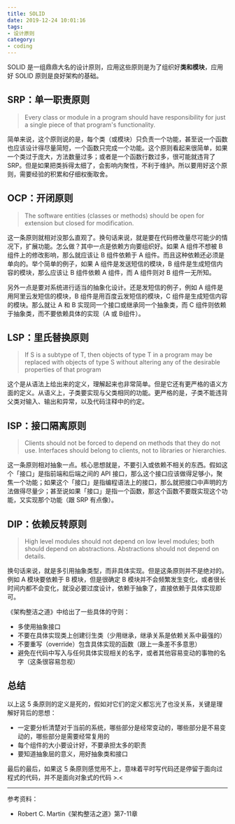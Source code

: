 ```yaml
---
title: SOLID
date: 2019-12-24 10:01:16
tags:
- 设计原则
category:
- coding
---
```


SOLID 是一组鼎鼎大名的设计原则，应用这些原则是为了组织好**类和模块**，应用好 SOLID 原则是良好架构的基础。

<!--more-->

## SRP：单一职责原则

> Every class or module in a program should have responsibility for just a single piece of that program's functionality.

简单来说，这个原则说的是，每个类（或模块）只负责一个功能，甚至说一个函数也应该设计得尽量简短，一个函数只完成一个功能。这个原则看起来很简单，如果一个类过于庞大，方法数量过多；或者是一个函数行数过多，很可能就违背了 SRP。但是如果把类拆得太细了，会影响内聚性，不利于维护。所以要用好这个原则，需要经验的积累和仔细权衡取舍。

## OCP：开闭原则

> The software entities (classes or methods) should be open for extension but closed for modification.

这一条原则就相对没那么直观了。换句话来说，就是要在代码修改量尽可能少的情况下，扩展功能。怎么做？其中一点是依赖方向要组织好。如果 A 组件不想被 B 组件上的修改影响，那么就应该让 B 组件依赖于 A 组件。而且这种依赖还必须是单向的。举个简单的例子，如果 A 组件是发送短信的模块，B 组件是生成短信内容的模块，那么应该让 B 组件依赖 A 组件，而 A 组件则对 B 组件一无所知。

另外一点是要对系统进行适当的抽象化设计。还是发短信的例子，例如 A 组件是用阿里云发短信的模块，B 组件是用百度云发短信的模块，C 组件是生成短信内容的模块。那么就让 A 和 B 实现同一个接口或继承同一个抽象类，而 C 组件则依赖于抽象类，而不要依赖具体的实现（A 或 B组件）。

## LSP：里氏替换原则

> If S is a subtype of T, then objects of type T in a program may be replaced with objects of type S without altering any of the desirable properties of that program

这个是从语法上给出来的定义，理解起来也非常简单。但是它还有更严格的语义方面的定义。从语义上，子类要实现与父类相同的功能。更严格的是，子类不能违背父类对输入、输出和异常，以及代码注释中的约定。

## ISP：接口隔离原则

> Clients should not be forced to depend on methods that they do not use. Interfaces should belong to clients, not to libraries or hierarchies.

这一条原则相对抽象一点。核心思想就是，不要引入或依赖不相关的东西。假如这个「接口」是指前端和后端之间的 API 接口，那么这个接口应该做得足够小，聚焦一个功能；如果这个「接口」是指编程语法上的接口，那么就把接口中声明的方法做得尽量少；甚至说如果「接口」是指一个函数，那这个函数不要既实现这个功能，又实现那个功能（跟 SRP 有点像）。

## DIP：依赖反转原则

> High level modules should not depend on low level modules; both should depend on abstractions. Abstractions should not depend on details.

换句话来说，就是多引用抽象类型，而非具体实现。但是这条原则并不是绝对的。例如 A 模块要依赖于 B 模块，但是很确定 B 模块并不会频繁发生变化，或者很长时间内都不会变化，就没必要过度设计，依赖于抽象了，直接依赖于具体实现即可。

《架构整洁之道》中给出了一些具体的守则：
- 多使用抽象接口
- 不要在具体实现类上创建衍生类（少用继承，继承关系是依赖关系中最强的）
- 不要重写（override）包含具体实现的函数（跟上一条差不多意思）
- 避免在代码中写入与任何具体实现相关的名字，或者其他容易变动的事物的名字（这条很容易忽视）

## 总结

以上这 5 条原则的定义是死的，假如对它们的定义都忘光了也没关系，关键是理解好背后的思想：
- 一定要分析清楚对于当前的系统，哪些部分是经常变动的，哪些部分是不易变动的，哪些部分是需要经常复用的
- 每个组件的大小要设计好，不要承担太多的职责
- 要知道抽象层的意义，用好抽象类和接口

最后的最后，如果这 5 条原则感觉用不上，意味着平时写代码还是停留于面向过程式的代码，并不是面向对象式的代码 >.<

---

参考资料：
-  Robert C. Martin《架构整洁之道》第7-11章
